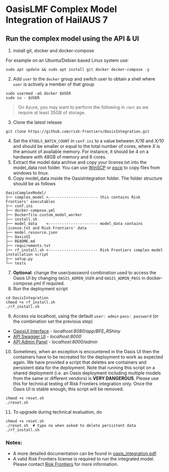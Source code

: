 # OasisLMF Complex Model Integration of HailAUS 7

## Run the complex model using the API & UI
1) install git, docker and docker-compose

For example on an Ubuntu/Debian based Linux system use:
```
sudo apt update && sudo apt install git docker docker-compose -y
```
2) Add `user` to the `docker` group and switch user to obtain a shell where `user` is actively a member of that group
```
sudo usermod -aG docker $USER
sudo su - $USER
```
> On Azure, you may want to perform the following in `/mnt` as we require at least 35GB of storage.
3) Clone the latest release
```
git clone https://github.com/risk-frontiers/OasisIntegration.git
```
4) Set the  `KTOOLS_BATCH_COUNT` in `conf.ini` to a value between *X/16* and *X/10* and should be smaller or equal to 
the total number of cores, where *X* is the amount of available memory. For instance, it should be *4* on a hardware 
with 48GB of memory and 6 cores.
5) Extract the model data archive and copy your license.txt into the model_data root folder. You can use 
[WinSCP](https://winscp.net/eng/download.php) or [pscp](https://www.chiark.greenend.org.uk/~sgtatham/putty/latest.html) 
to copy files from windows to linux.
6) Copy model_data inside the OasisIntegration folder. The folder structure should be as follows
```
OasisComplexModel/
├── complex_model <---------------------- this contains Risk Frontiers' executables
├── conf.ini
├── docker-compose.yml
├── Dockerfile.custom_model_worker
├── install.sh
├── model_data    <---------------------- model_data contains license.txt and Risk Frontiers' data
├── model_resource.json
├── OasisUI
├── README.md
├── requirements.txt
├── rf_install.sh <---------------------- Risk Frontiers complex model installation script
├── setup.py
└── tests
```
7) **Optional**: change the user/password combination used to access the Oasis UI by changing
`OASIS_ADMIN_USER` and `OASIS_ADMIN_PASS` in docker-compose.yml if required.
8) Run the deployment script
```
cd OasisIntegration
chmod +x rf_install.sh
./rf_install.sh
```

9) Access via localhost, using the default `user: admin` `pass: password` (or the combination set the previous step)
* [OasisUI Interface](http://localhost:8080/app/BFE_RShiny) - *localhost:8080/app/BFE_RShiny* 
* [API Swagger UI](http://localhost:8000/) - *localhost:8000*
* [API Admin Panel](http://localhost:8000/admin) - *localhost:8000/admin*

10) Sometimes, when an exception is encountered in the Oasis UI then the containers have to be recreated for the deployment 
to work as expected again. We have provided a script that deletes are containers and persistent data for the deployment. 
Note that running this script on a shared deployment (i.e. an Oasis deployment including multiple models from the same 
or different vendors) is **VERY DANGEROUS**. Please use this for technical testing of 
Risk Frontiers integration only. Once the Oasis UI is stable enough, this script will be removed.
```
chmod +x reset.sh
./reset.sh
``` 
11) To upgrade during technical evaluation, do
```
chmod +x reset.sh
./reset.sh  # type no when asked to delete persistent data
./rf_install.sh
``` 
### Notes: 
* A more detailed documentation can be found in [oasis_integration.pdf](https://github.com/risk-frontiers/OasisComplexModel/blob/master/oasis_integration.pdf).
* A valid Risk Frontiers license is required to run the integrated model. Please contact 
[Risk Frontiers](mailto:info@riskfrontiers.com) for more information. 
